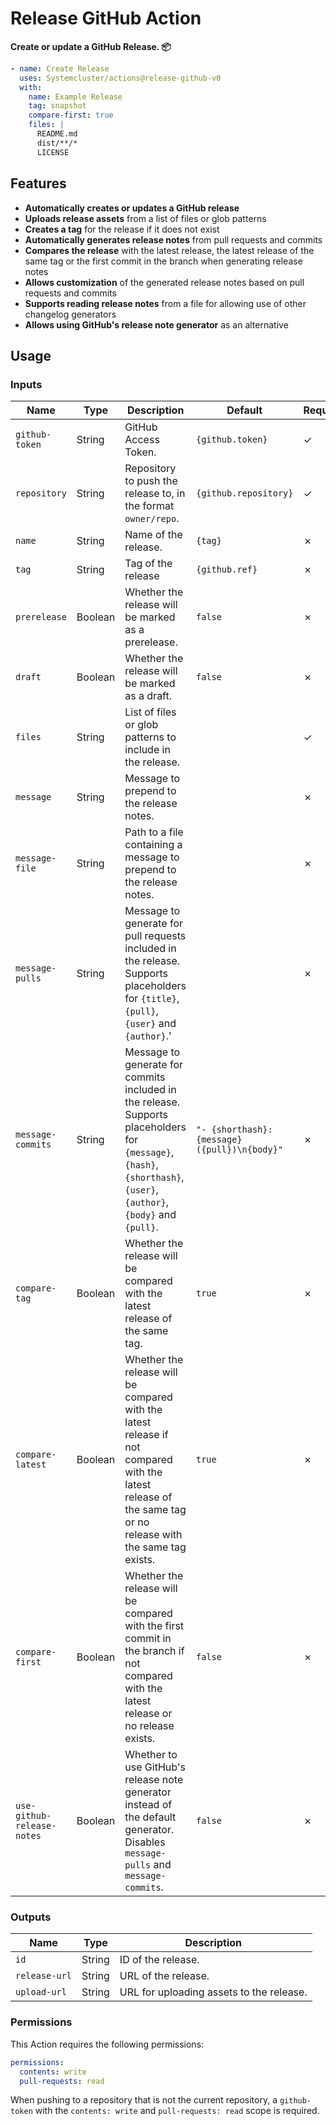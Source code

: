 # Release GitHub Action

**Create or update a GitHub Release. 📦**

```yaml
- name: Create Release
  uses: Systemcluster/actions@release-github-v0
  with:
    name: Example Release
    tag: snapshot
    compare-first: true
    files: |
      README.md
      dist/**/*
      LICENSE
```

## Features

- **Automatically creates or updates a GitHub release**
- **Uploads release assets** from a list of files or glob patterns
- **Creates a tag** for the release if it does not exist
- **Automatically generates release notes** from pull requests and commits
- **Compares the release** with the latest release, the latest release of the same tag or the first commit in the branch when generating release notes
- **Allows customization** of the generated release notes based on pull requests and commits
- **Supports reading release notes** from a file for allowing use of other changelog generators
- **Allows using GitHub's release note generator** as an alternative

## Usage

### Inputs

| Name | Type | Description | Default | Required |
| --- | --- | --- | --- | --- |
| `github-token` | String | GitHub Access Token. | `{github.token}` | ✓ |
| `repository` | String | Repository to push the release to, in the format `owner/repo`. | `{github.repository}` | ✓ |
| `name` | String | Name of the release. | `{tag}` | ✗ |
| `tag` | String | Tag of the release | `{github.ref}` | ✗ |
| `prerelease` | Boolean | Whether the release will be marked as a prerelease. | `false` | ✗ |
| `draft` | Boolean | Whether the release will be marked as a draft. | `false` | ✗ |
| `files` | String | List of files or glob patterns to include in the release. | | ✓ |
| `message` | String | Message to prepend to the release notes. | | ✗ |
| `message-file` | String | Path to a file containing a message to prepend to the release notes. | | ✗ |
| `message-pulls` | String | Message to generate for pull requests included in the release. Supports placeholders for `{title}`, `{pull}`, `{user}` and `{author}`.' | | ✗ |
| `message-commits` | String | Message to generate for commits included in the release. Supports placeholders for `{message}`, `{hash}`, `{shorthash}`, `{user}`, `{author}`, `{body}` and `{pull}`. | `"- {shorthash}: {message} ({pull})\n{body}"` | ✗ |
| `compare-tag` | Boolean | Whether the release will be compared with the latest release of the same tag. | `true` | ✗ |
| `compare-latest` | Boolean | Whether the release will be compared with the latest release if not compared with the latest release of the same tag or no release with the same tag exists. | `true` | ✗ |
| `compare-first` | Boolean | Whether the release will be compared with the first commit in the branch if not compared with the latest release or no release exists. | `false` | ✗ |
| `use-github-release-notes` | Boolean | Whether to use GitHub's release note generator instead of the default generator. Disables `message-pulls` and `message-commits`. | `false` | ✗ |

### Outputs

| Name | Type | Description |
| --- | --- | --- |
| `id` | String | ID of the release. |
| `release-url` | String | URL of the release. |
| `upload-url` | String | URL for uploading assets to the release. |

### Permissions

This Action requires the following permissions:

```yaml
permissions:
  contents: write
  pull-requests: read
```

When pushing to a repository that is not the current repository, a `github-token` with the `contents: write` and `pull-requests: read` scope is required.
